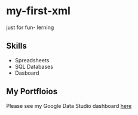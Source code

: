 # my-first-xml
just for fun- lerning

## Skills

- Spreadsheets
- SQL Databases
- Dasboard

## My Portfloios
Please see my Google Data Studio dashboard [here](https://datastudio.google.com/s/rmDJiSlwzNs)
